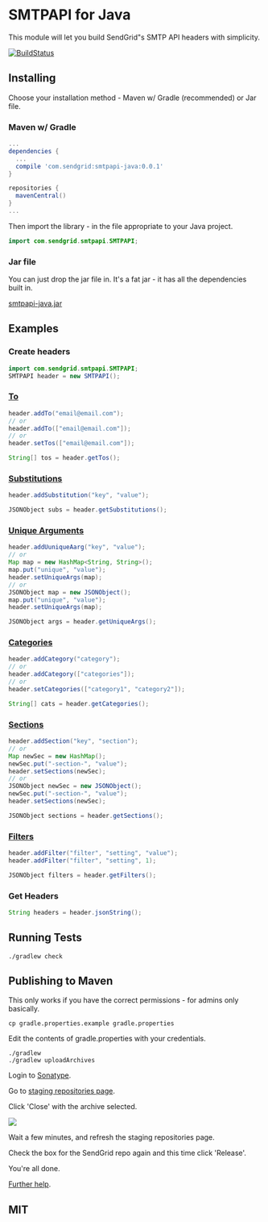 # SMTPAPI for Java

This module will let you build SendGrid"s SMTP API headers with simplicity.

[![BuildStatus](https://travis-ci.org/sendgrid/smtpapi-java.png?branch=master)](https://travis-ci.org/sendgrid/smtpapi-java)

## Installing

Choose your installation method - Maven w/ Gradle (recommended) or Jar file.

### Maven w/ Gradle

```groovy
...
dependencies {
  ...
  compile 'com.sendgrid:smtpapi-java:0.0.1'
}

repositories {
  mavenCentral()
}
...
```

Then import the library - in the file appropriate to your Java project.

```java
import com.sendgrid.smtpapi.SMTPAPI;
```

### Jar file

You can just drop the jar file in. It's a fat jar - it has all the dependencies built in.

[smtpapi-java.jar](https://sendgrid-open-source.s3.amazonaws.com/smtpapi-java/smtpapi-java.jar)

## Examples

### Create headers

```java
import com.sendgrid.smtpapi.SMTPAPI;
SMTPAPI header = new SMTPAPI();
```

### [To](http://sendgrid.com/docs/API_Reference/SMTP_API/index.html)
```java
header.addTo("email@email.com");
// or
header.addTo(["email@email.com"]);
// or
header.setTos(["email@email.com"]);

String[] tos = header.getTos();
```

### [Substitutions](http://sendgrid.com/docs/API_Reference/SMTP_API/substitution_tags.html)

```java
header.addSubstitution("key", "value");

JSONObject subs = header.getSubstitutions();
```

### [Unique Arguments](http://sendgrid.com/docs/API_Reference/SMTP_API/unique_arguments.html)

```java
header.addUuniqueAarg("key", "value");
// or
Map map = new HashMap<String, String>();
map.put("unique", "value");
header.setUniqueArgs(map);
// or
JSONObject map = new JSONObject();
map.put("unique", "value");
header.setUniqueArgs(map);

JSONObject args = header.getUniqueArgs();
```
### [Categories](http://sendgrid.com/docs/API_Reference/SMTP_API/categories.html)

```java
header.addCategory("category");
// or
header.addCategory(["categories"]);
// or
header.setCategories(["category1", "category2"]);

String[] cats = header.getCategories();
```

### [Sections](http://sendgrid.com/docs/API_Reference/SMTP_API/section_tags.html)

```java
header.addSection("key", "section");
// or
Map newSec = new HashMap();
newSec.put("-section-", "value");
header.setSections(newSec);
// or
JSONObject newSec = new JSONObject();
newSec.put("-section-", "value");
header.setSections(newSec);

JSONObject sections = header.getSections();
```

### [Filters](http://sendgrid.com/docs/API_Reference/SMTP_API/apps.html)

```java
header.addFilter("filter", "setting", "value");
header.addFilter("filter", "setting", 1);

JSONObject filters = header.getFilters();
```

### Get Headers

```java
String headers = header.jsonString();
```

## Running Tests

```
./gradlew check
```

## Publishing to Maven

This only works if you have the correct permissions - for admins only basically.

```
cp gradle.properties.example gradle.properties
```

Edit the contents of gradle.properties with your credentials.

```
./gradlew
./gradlew uploadArchives
```

Login to [Sonatype](https://oss.sonatype.org/index.html#stagingRepositories).

Go to [staging repositories page](https://oss.sonatype.org/index.html#stagingRepositories).

Click 'Close' with the archive selected.

![](https://raw.githubusercontent.com/sendgrid/sendgrid-java/master/maven-help.png)

Wait a few minutes, and refresh the staging repositories page.

Check the box for the SendGrid repo again and this time click 'Release'.

You're all done.

[Further help](https://github.com/sendgrid/sendgrid-java/pull/15).


## MIT

